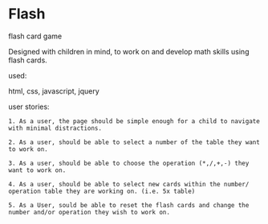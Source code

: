 # Flash
flash card game

Designed with children in mind, to work on and develop math skills using flash cards.


used:

  html,
  css,
  javascript,
  jquery

  user stories:

    1. As a user, the page should be simple enough for a child to navigate with minimal distractions.

    2. As a user, should be able to select a number of the table they want to work on.

    3. As a user, should be able to choose the operation (*,/,+,-) they want to work on.

    4. As a user, should be able to select new cards within the number/ operation table they are working on. (i.e. 5x table)

    5. As a User, sould be able to reset the flash cards and change the number and/or operation they wish to work on.
